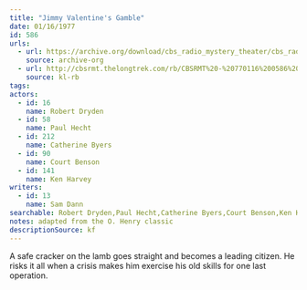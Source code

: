 ```yaml
---
title: "Jimmy Valentine's Gamble"
date: 01/16/1977
id: 586
urls: 
  - url: https://archive.org/download/cbs_radio_mystery_theater/cbs_radio_mystery_theater-0551-0600.zip/cbs_radio_mystery_theater-0551-0600%2Fcbsrmt_0586_jimmy_valentines_gamble.mp3
    source: archive-org
  - url: http://cbsrmt.thelongtrek.com/rb/CBSRMT%20-%20770116%200586%20Jimmy%20Valentine%27s%20Gamble_WLNH-FM_rb.mp3
    source: kl-rb
tags: 
actors:  
  - id: 16
    name: Robert Dryden  
  - id: 58
    name: Paul Hecht  
  - id: 212
    name: Catherine Byers  
  - id: 90
    name: Court Benson  
  - id: 141
    name: Ken Harvey
writers:  
  - id: 13
    name: Sam Dann
searchable: Robert Dryden,Paul Hecht,Catherine Byers,Court Benson,Ken Harvey Sam Dann
notes: adapted from the O. Henry classic
descriptionSource: kf
---
```

A safe cracker on the lamb goes straight and becomes a leading citizen. He risks it all when a crisis makes him exercise his old skills for one last operation.